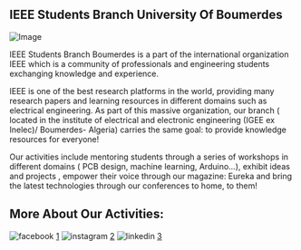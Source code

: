 ## IEEE Students Branch University Of Boumerdes



![Image](https://drive.google.com/uc?export=view&id=1NL3BzAMJ0772ruF1RaJrOKKemTnaNMDN "Welcome!")




IEEE Students Branch Boumerdes is a part of the international organization IEEE which is a community of professionals and engineering students exchanging knowledge and experience.

IEEE is one of the best research platforms in the world, providing many research papers and learning resources in different domains such as electrical engineering. As part of this massive organization, our branch ( located in the institute of electrical and electronic engineering (IGEE ex Inelec)/ Boumerdes- Algeria) carries the same goal: to provide knowledge resources for everyone!

Our activities include mentoring students through a series of workshops in different domains ( PCB design, machine learning, Arduino...), exhibit ideas and projects , empower their voice through our magazine: Eureka and bring the latest technologies through our conferences to home, to them!


## More About Our Activities:
 ![facebook](https://github.com/shikhar1020jais1/Git-Social/blob/master/Icons/Facebook.png) [1]
![instagram](https://github.com/shikhar1020jais1/Git-Social/blob/master/Icons/Instagram.png) [2]
![linkedin](https://github.com/shikhar1020jais1/Git-Social/blob/master/Icons/LinkedIn.png) [3]

 [1]: (https://www.facebook.com/IEEE.UMBB?_rdc=1&_rdr)

   [2]: (https://www.instagram.com/accounts/login/?next=/ieee.sb_boumerdes_university/) 
   [3]: (https://www.linkedin.com/company/ieee-student-branch-university-of-boumerdes/mycompany/)

